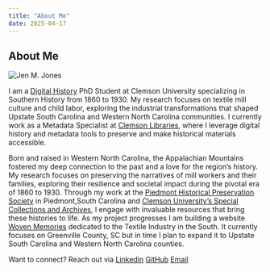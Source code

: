 ```yaml
---
title: "About Me"
date: 2025-04-17
---
```


## About Me

![Jen M. Jones](/images/Professional-Photo.jpg)

I am a [Digital History](https://www.clemson.edu/cah/academics/history-and-geography/graduate/digital-history-phd/) PhD Student at Clemson University specializing in Southern History from 1860 to 1930. My research focuses on textile mill culture and child labor, exploring the industrial transformations that shaped Upstate South Carolina and Western North Carolina communities. I currently work as a Metadata Specialist at [Clemson Libraries](https://libraries.clemson.edu/), where I leverage digital history and metadata tools to preserve and make historical materials accessible.

Born and raised in Western North Carolina, the Appalachian Mountains fostered my deep connection to the past and a love for the region’s history. My research focuses on preserving the narratives of mill workers and their families, exploring their resilience and societal impact during the pivotal era of 1860 to 1930. Through my work at the [Piedmont Historical Preservation Society](https://piedmonthistoricalpreservationsociety.org/) in Piedmont,South Carolina and [Clemson University’s Special Collections and Archives](https://libraries.clemson.edu/specialcollections/), I engage with invaluable resources that bring these histories to life. As my project progresses I am building a website [Woven Memories](https://wovenmemories.org/) dedicated to the Textile Industry in the South. It currently focuses on Greenville County, SC but in time I plan to expand it to Upstate South Carolina and Western North Carolina counties.

Want to connect? Reach out via [Linkedin](https://www.linkedin.com/in/jen-m-jones-mlis-90995043/) [GitHub](https://github.com/jen04jones) [Email](mailto:jjone67@clemson.edu)
